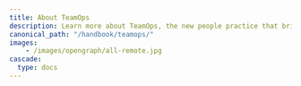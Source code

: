 ```yaml
---
title: About TeamOps
description: Learn more about TeamOps, the new people practice that brings precision and operations to how people work together.
canonical_path: "/handbook/teamops/"
images:
    - /images/opengraph/all-remote.jpg
cascade:
  type: docs
---
```

